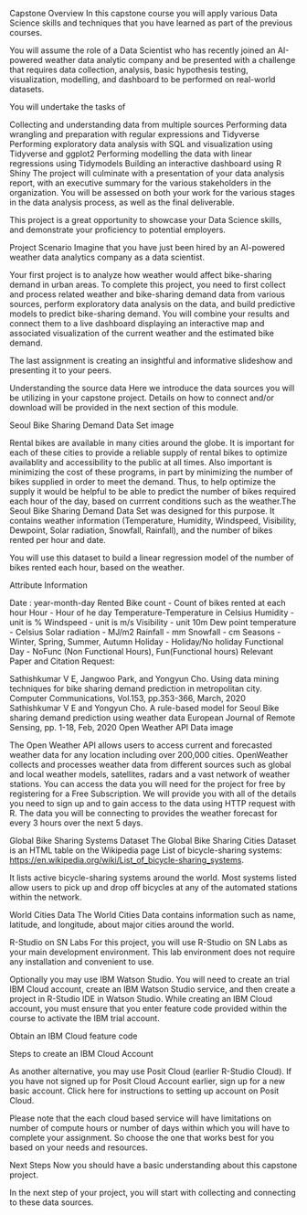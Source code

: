 Capstone Overview
In this capstone course you will apply various Data Science skills and techniques that you have learned as part of the previous courses.

You will assume the role of a Data Scientist who has recently joined an AI-powered weather data analytic company and be presented with a challenge that requires data collection, analysis, basic hypothesis testing, visualization, modelling, and dashboard to be performed on real-world datasets.

You will undertake the tasks of

Collecting and understanding data from multiple sources
Performing data wrangling and preparation with regular expressions and Tidyverse
Performing exploratory data analysis with SQL and visualization using Tidyverse and ggplot2
Performing modelling the data with linear regressions using Tidymodels
Building an interactive dashboard using R Shiny
The project will culminate with a presentation of your data analysis report, with an executive summary for the various stakeholders in the organization. You will be assessed on both your work for the various stages in the data analysis process, as well as the final deliverable.

This project is a great opportunity to showcase your Data Science skills, and demonstrate your proficiency to potential employers.

Project Scenario
Imagine that you have just been hired by an AI-powered weather data analytics company as a data scientist.

Your first project is to analyze how weather would affect bike-sharing demand in urban areas. To complete this project, you need to first collect and process related weather and bike-sharing demand data from various sources, perform exploratory data analysis on the data, and build predictive models to predict bike-sharing demand. You will combine your results and connect them to a live dashboard displaying an interactive map and associated visualization of the current weather and the estimated bike demand.

The last assignment is creating an insightful and informative slideshow and presenting it to your peers.

Understanding the source data
Here we introduce the data sources you will be utilizing in your capstone project.
Details on how to connect and/or download will be provided in the next section of this module.

Seoul Bike Sharing Demand Data Set
image

Rental bikes are available in many cities around the globe. It is important for each of these cities to provide a reliable supply of rental bikes to optimize availablity and accessibility to the public at all times. Also important is minimizing the cost of these programs, in part by minimizing the number of bikes supplied in order to meet the demand. Thus, to help optimize the supply it would be helpful to be able to predict the number of bikes required each hour of the day, based on currrent conditions such as the weather.The Seoul Bike Sharing Demand Data Set was designed for this purpose. It contains weather information (Temperature, Humidity, Windspeed, Visibility, Dewpoint, Solar radiation, Snowfall, Rainfall), and the number of bikes rented per hour and date.

You will use this dataset to build a linear regression model of the number of bikes rented each hour, based on the weather.

Attribute Information

Date : year-month-day
Rented Bike count - Count of bikes rented at each hour
Hour - Hour of he day Temperature-Temperature in Celsius
Humidity - unit is %
Windspeed - unit is m/s
Visibility - unit 10m
Dew point temperature - Celsius
Solar radiation - MJ/m2
Rainfall - mm Snowfall - cm
Seasons - Winter, Spring, Summer, Autumn
Holiday - Holiday/No holiday
Functional Day - NoFunc (Non Functional Hours), Fun(Functional hours)
Relevant Paper and Citation Request:

Sathishkumar V E, Jangwoo Park, and Yongyun Cho.
Using data mining techniques for bike sharing demand prediction in metropolitan city. Computer Communications, Vol.153, pp.353-366, March, 2020
Sathishkumar V E and Yongyun Cho.
A rule-based model for Seoul Bike sharing demand prediction using weather data European Journal of Remote Sensing, pp. 1-18, Feb, 2020
Open Weather API Data
image

The Open Weather API allows users to access current and forecasted weather data for any location including over 200,000 cities. OpenWeather collects and processes weather data from different sources such as global and local weather models, satellites, radars and a vast network of weather stations. You can access the data you will need for the project for free by registering for a Free Subscription. We will provide you with all of the details you need to sign up and to gain access to the data using HTTP request with R. The data you will be connecting to provides the weather forecast for every 3 hours over the next 5 days.

Global Bike Sharing Systems Dataset
The Global Bike Sharing Cities Dataset is an HTML table on the Wikipedia page
List of bicycle-sharing systems: https://en.wikipedia.org/wiki/List_of_bicycle-sharing_systems.

It lists active bicycle-sharing systems around the world. Most systems listed allow users to pick up and drop off bicycles at any of the automated stations within the network.

World Cities Data
The World Cities Data contains information such as name, latitude, and longitude, about major cities around the world.

R-Studio on SN Labs
For this project, you will use R-Studio on SN Labs as your main development environment. This lab environment does not require any installation and convenient to use.

Optionally you may use IBM Watson Studio. You will need to create an trial IBM Cloud account, create an IBM Watson Studio service, and then create a project in R-Studio IDE in Watson Studio. While creating an IBM Cloud account, you must ensure that you enter feature code provided within the course to activate the IBM trial account.

Obtain an IBM Cloud feature code

Steps to create an IBM Cloud Account

As another alternative, you may use Posit Cloud (earlier R-Studio Cloud). If you have not signed up for Posit Cloud Account earlier, sign up for a new basic account. Click here for instructions to setting up account on Posit Cloud.

Please note that the each cloud based service will have limitations on number of compute hours or number of days within which you will have to complete your assignment. So choose the one that works best for you based on your needs and resources.

Next Steps
Now you should have a basic understanding about this capstone project.

In the next step of your project, you will start with collecting and connecting to these data sources.
